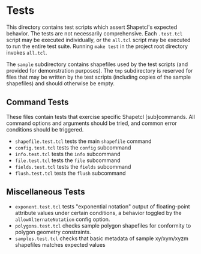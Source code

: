 # Tests

This directory contains test scripts which assert Shapetcl's expected behavior. The tests are not necessarily comprehensive. Each `.test.tcl` script may be executed individually, or the `all.tcl` script may be executed to run the entire test suite. Running `make test` in the project root directory invokes `all.tcl`.

The `sample` subdirectory contains shapefiles used by the test scripts (and provided for demonstration purposes). The `tmp` subdirectory is reserved for files that may be written by the test scripts (including copies of the sample shapefiles) and should otherwise be empty.

## Command Tests

These files contain tests that exercise specific Shapetcl [sub]commands. All command options and arguments should be tried, and common error conditions should be triggered.

- `shapefile.test.tcl` tests the main `shapefile` command
- `config.test.tcl` tests the `config` subcommand
- `info.test.tcl` tests the `info` subcommand
- `file.test.tcl` tests the `file` subcommand
- `fields.test.tcl` tests the `fields` subcommand
- `flush.test.tcl` tests the `flush` subcommand

## Miscellaneous Tests

- `exponent.test.tcl` tests "exponential notation" output of floating-point attribute values under certain conditions, a behavior toggled by the `allowAlternateNotation` config option.
- `polygons.test.tcl` checks sample polygon shapefiles for conformity to polygon geometry constraints.
- `samples.test.tcl` checks that basic metadata of sample xy/xym/xyzm shapefiles matches expected values
